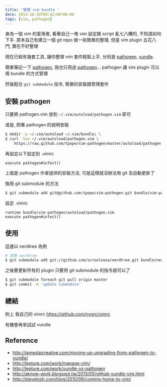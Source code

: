 ```yaml
---
title: '管理 vim bundle '
date: 2013-10-28T09:42:00+08:00
tags: [vim, pathogen]
---
```

身為一個 vim 的愛用者, 看著自己一堆 vim 設定跟 script 亂七八糟的, 不知道如何下手.
原本自己有建立一個 git repo 做一些簡單的整理, 但是 vim plugin 五花八門, 實在不好整理

現在已經有幾套工具, 讓你整理 vim 套件輕鬆上手, 分別是 [pathogen][1], [vundle][2].

簡單筆記一下 [pathogen][1], 我也只用過 [pathogen][1]...
pathogen 讓 vim plugin 可以用 bundle 的方式管理

然後配合 ``git submodule`` 指令, 簡單的安裝跟管理套件

## 安裝 pathogen

只要將 pathogen.vim 放到 ``~/.vim/autoload/pathogen.vim`` 即可

或是, 照著 pathogen 的說明安裝

``` bash
$ mkdir -p ~/.vim/autoload ~/.vim/bundle; \
$ curl -Sso ~/.vim/autoload/pathogen.vim \
    https://raw.github.com/tpope/vim-pathogen/master/autoload/pathogen.vim
```

再設定以下設定到 .vimrc

``` vim
execute pathogen#infect()
```

上面是 pathogen 作者提供的安裝方法, 可是這樣就沒辦法用 git 去自動更新了

換用 git submodule 的方法

``` bash
$ git submodule add git@github.com:tpope/vim-pathogen.git bundle/vim-pathogen/
```

設定 .vimrc

``` vim
runtime bundle/vim-pathogen/autoload/pathogen.vim
execute pathogen#infect()
```

## 使用

這邊以 nerdtree 為例

``` bash
# 安裝 nerdtree
$ git submodule add git://github.com/scrooloose/nerdtree.git bundle/nerdtree
```

之後要更新所有的 plugin 只要用 git submodule 的指令就可以了

``` bash
$ git submodule foreach git pull origin master
$ git commit -m 'update submodule'
```

## 總結

附上 我自己的 vimrc https://github.com/nyorc/vimrc

有機會再來試試 vundle

## Reference

- http://jameslaicreative.com/moving-up-upgrading-from-pathogen-to-vundle/
- http://lepture.com/work/manage-vim/
- http://lepture.com/work/vundle-vs-pathogen
- http://aknow-work.blogspot.tw/2013/05/github-vundle-vim.html
- http://stevelosh.com/blog/2010/09/coming-home-to-vim/

[1]: https://github.com/tpope/vim-pathogen
[2]: https://github.com/gmarik/vundle

